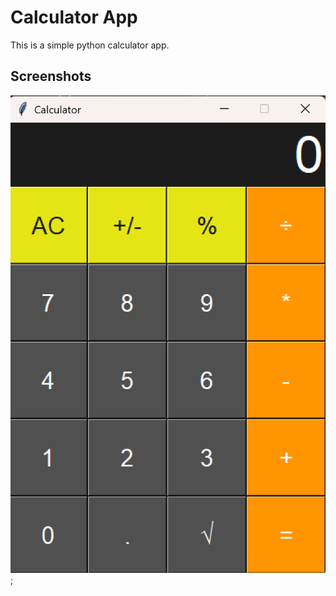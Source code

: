 # Calculator App

This is a simple python calculator app.

## Screenshots

![Calculator](./calc.png);